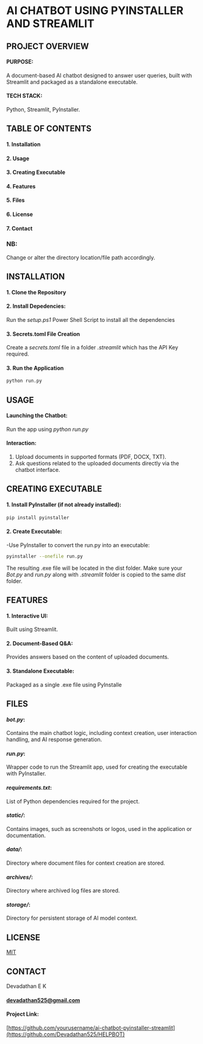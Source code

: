 # AI CHATBOT USING PYINSTALLER AND STREAMLIT

## PROJECT OVERVIEW

#### PURPOSE: 
A document-based AI chatbot designed to answer user queries, built with Streamlit and packaged as a standalone executable.

#### TECH STACK: 
Python, Streamlit, PyInstaller.

## TABLE OF CONTENTS

#### 1. Installation
#### 2. Usage
#### 3. Creating Executable
#### 4. Features
#### 5. Files
#### 6. License
#### 7. Contact

### NB: 
Change or alter the directory location/file path accordingly.

## INSTALLATION

#### 1. Clone the Repository
#### 2. Install Depedencies:
Run the *setup.ps1* Power Shell Script to install all the dependencies
#### 3. Secrets.toml File Creation
Create a *secrets.toml* file in a folder *.streamlit* which has the API Key required.
#### 3. Run the Application
  ```bash
python run.py
```

## USAGE

#### Launching the Chatbot:
Run the app using *python run.py*

#### Interaction:
1. Upload documents in supported formats (PDF, DOCX, TXT).
2. Ask questions related to the uploaded documents directly via the chatbot interface.


## CREATING EXECUTABLE

#### 1. Install PyInstaller (if not already installed):
  ```bash
pip install pyinstaller
```

#### 2. Create Executable:
-Use PyInstaller to convert the run.py into an executable:
  ```bash
pyinstaller --onefile run.py
```
The resulting .exe file will be located in the dist folder.
Make sure your *Bot.py* and *run.py* along with *.streamlit* folder is copied to the same *dist* folder.

## FEATURES
#### 1. Interactive UI: 
Built using Streamlit.
#### 2. Document-Based Q&A: 
Provides answers based on the content of uploaded documents.
#### 3. Standalone Executable: 
Packaged as a single .exe file using PyInstalle

## FILES
#### *bot.py*: 
Contains the main chatbot logic, including context creation, user interaction handling, and AI response generation.
#### *run.py*: 
Wrapper code to run the Streamlit app, used for creating the executable with PyInstaller.
#### *requirements.txt*:
List of Python dependencies required for the project.
#### *static/*:
Contains images, such as screenshots or logos, used in the application or documentation.
#### *data/*:
Directory where document files for context creation are stored.
#### *archives/*:
Directory where archived log files are stored.
#### *storage/*:
Directory for persistent storage of AI model context.

## LICENSE

[MIT](https://choosealicense.com/licenses/mit/)

## CONTACT

Devadathan E K
#### devadathan525@gmail.com

#### Project Link:
[https://github.com/yourusername/ai-chatbot-pyinstaller-streamlit](https://github.com/Devadathan525/HELPBOT)
